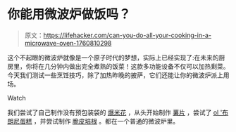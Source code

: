 # 你能用微波炉做饭吗？

> 原文：<https://lifehacker.com/can-you-do-all-your-cooking-in-a-microwave-oven-1760810298>

这个不起眼的微波炉就像是一个原子时代的梦想，实际上已经实现了:在未来的厨房里，你将在几分钟内做出完全煮熟的饭菜！这款多功能设备不仅可以加热剩菜。今天我们测试一些烹饪技巧，除了加热昨晚的披萨，它们还能让你的微波炉派上用场。

Watch

我们尝试了自己制作没有预包装袋的 [爆米花](http://lifehacker.com/make-microwave-popcorn-using-a-simple-brown-paper-bag-5607024) ，从头开始制作 [薯片](http://lifehacker.com/make-potato-chips-in-the-microwave-without-sacrificing-5492617) ，尝试了 [ol '布朗尼蛋糕](http://lifehacker.com/microwave-an-instant-chocolate-cake-in-a-coffee-mug-5082593) ，并尝试制作 [脆皮培根](http://lifehacker.com/use-a-bowl-to-cook-crispy-bacon-in-the-microwave-5990895) 。都在一个普通的微波炉里。